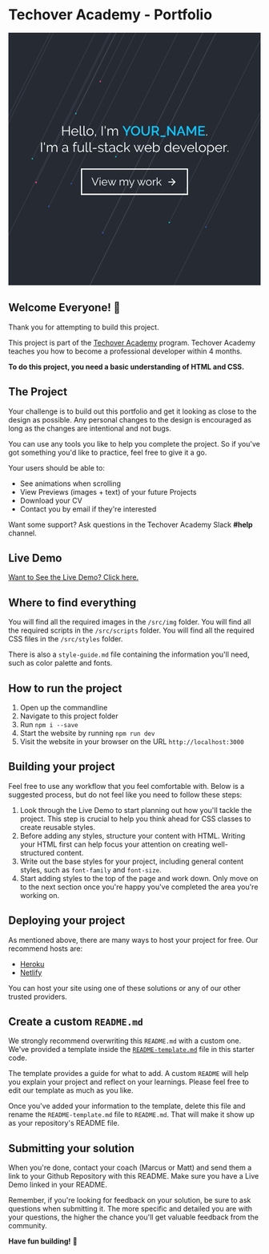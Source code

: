 # Techover Academy - Portfolio

![Build your Techover Academy Portfolio](./preview.png)

## Welcome Everyone! 👋

Thank you for attempting to build this project.

This project is part of the [Techover Academy](https://www.academy.techover.nu) program. Techover Academy teaches you how to become a professional developer within 4 months.

**To do this project, you need a basic understanding of HTML and CSS.**

## The Project

Your challenge is to build out this portfolio and get it looking as close to the design as possible. Any personal changes to the design is encouraged as long as the changes are intentional and not bugs.

You can use any tools you like to help you complete the project. So if you've got something you'd like to practice, feel free to give it a go.

Your users should be able to:

- See animations when scrolling
- View Previews (images + text) of your future Projects
- Download your CV
- Contact you by email if they're interested

Want some support? Ask questions in the Techover Academy Slack **#help** channel.

## Live Demo

[Want to See the Live Demo? Click here.](https://techover-portfolio.herokuapp.com/)

## Where to find everything

You will find all the required images in the `/src/img` folder.
You will find all the required scripts in the `/src/scripts` folder.
You will find all the required CSS files in the `/src/styles` folder.

There is also a `style-guide.md` file containing the information you'll need, such as color palette and fonts.

## How to run the project

1. Open up the commandline
2. Navigate to this project folder
3. Run `npm i --save`
4. Start the website by running `npm run dev`
5. Visit the website in your browser on the URL `http://localhost:3000`

## Building your project

Feel free to use any workflow that you feel comfortable with. Below is a suggested process, but do not feel like you need to follow these steps:

1. Look through the Live Demo to start planning out how you'll tackle the project. This step is crucial to help you think ahead for CSS classes to create reusable styles.
2. Before adding any styles, structure your content with HTML. Writing your HTML first can help focus your attention on creating well-structured content.
3. Write out the base styles for your project, including general content styles, such as `font-family` and `font-size`.
4. Start adding styles to the top of the page and work down. Only move on to the next section once you're happy you've completed the area you're working on.

## Deploying your project

As mentioned above, there are many ways to host your project for free. Our recommend hosts are:

- [Heroku](https://heroku.com/)
- [Netlify](https://www.netlify.com/)

You can host your site using one of these solutions or any of our other trusted providers.

## Create a custom `README.md`

We strongly recommend overwriting this `README.md` with a custom one. We've provided a template inside the [`README-template.md`](./README-template.md) file in this starter code.

The template provides a guide for what to add. A custom `README` will help you explain your project and reflect on your learnings. Please feel free to edit our template as much as you like.

Once you've added your information to the template, delete this file and rename the `README-template.md` file to `README.md`. That will make it show up as your repository's README file.

## Submitting your solution

When you're done, contact your coach (Marcus or Matt) and send them a link to your Github Repository with this README. Make sure you have a Live Demo linked in your README.

Remember, if you're looking for feedback on your solution, be sure to ask questions when submitting it. The more specific and detailed you are with your questions, the higher the chance you'll get valuable feedback from the community.

**Have fun building!** 🚀
